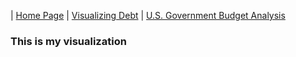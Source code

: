 | [Home Page](https://sajujya.github.io/tswd-portfolio-sajujya/) | [Visualizing Debt](visualizing-government-debt) | [U.S. Government Budget Analysis](critique_by_design)

### This is my visualization

<div class="flourish-embed flourish-hierarchy" data-src="visualisation/15051959"><script src="https://public.flourish.studio/resources/embed.js"></script></div>

<div class="flourish-embed flourish-hierarchy" data-src="visualisation/15051181"><script src="https://public.flourish.studio/resources/embed.js"></script></div>
